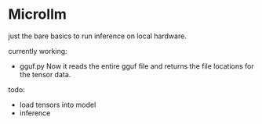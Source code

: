# Microllm

 just the bare basics to run inference on local hardware.

 currently working:
 - gguf.py
    Now it reads the entire gguf file and returns the file locations for the tensor data.

todo:
- load tensors into model
- inference
